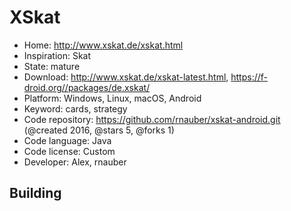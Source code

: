 # XSkat

- Home: http://www.xskat.de/xskat.html
- Inspiration: Skat
- State: mature
- Download: http://www.xskat.de/xskat-latest.html, https://f-droid.org//packages/de.xskat/
- Platform: Windows, Linux, macOS, Android
- Keyword: cards, strategy
- Code repository: https://github.com/rnauber/xskat-android.git (@created 2016, @stars 5, @forks 1)
- Code language: Java
- Code license: Custom
- Developer: Alex, rnauber

## Building
